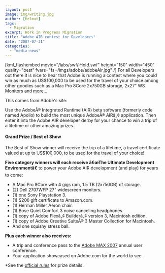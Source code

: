 ```yaml
---
layout: post
image: img/writing.jpg
author: [Helmut]
tags:
  - Migration
excerpt: Work In Progress Migration
title: "Adobe AIR contest for Developers"
date: "2007-07-31"
categories: 
  - "media-news"
---
```


\[kml\_flashembed movie="/labs/swf/iHold.swf" height="150" width="450" quality="best" fvars="fs=/imgs/adobe/adobeAir.jpg" /\] For all Developers out there it is nice to hear that Adobe is running a contest where you could win as much as US$100,000 to be used for the travel of your choice among other goodies such as a Mac Pro 8Core 2x750GB storage, 2x27" WS Monitors and [more...](http://labs.adobe.com/showcase/special/airderby/)

This comes from Adobe's site:

Use the AdobeÂ® Integrated Runtime (AIR) beta software (formerly code named Apollo) to build the most unique AdobeÂ® AIRâ„¢ application. Then enter it into the Adobe AIR developer derby for your chance to win a trip of a lifetime or other amazing prizes.

#### Grand Prize / Best of Show

The Best of Show winner will receive the trip of a lifetime, a travel certificate valued at up to US$100,000, to be used for the travel of your choice!

**Five category winners will each receive â€œThe Ultimate Development Environmentâ€** to power your Adobe AIR development (and play) for years to come:

- A Mac Pro 8Core with 4 gigs ram, 1.5 TB (2x750GB) of storage.
- (2) Dell 2707WFP 27" widescreen monitors.
- (1) one Sony Playstation 3.
- (1) $200 gift certificate to Amazon.com.
- (1) Herman Miller Aeron chair.
- (1) Bose Quiet Comfort 3 noise canceling headphones.
- (1) copy of Adobe Flexâ„¢ Builderâ„¢ version 3, Macintosh edition.
- (1) copy of Adobe Creative SuiteÂ® 3 Master Collection for Macintosh.
- And one squishy stress ball.

**Plus each winner also receives:**

- A trip and conference pass to the [Adobe MAX 2007](http://www.adobemax2007.com/) annual user conference.
- Your application showcased on Adobe.com for the world to see.

\*See the [official rules](http://labs.adobe.com/showcase/special/airderby/#rules) for prize details.
